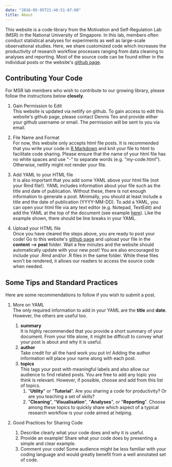 ```yaml
---
date: "2016-05-05T21:48:51-07:00"
title: About
---
```


This website is a code library from the Motivation and Self-Regulation Lab (MSR) in the National University of Singapore. In this lab, members often conduct statistical analyses for experiments as well as large-scale observational studies. Here, we share customized code which increases the productivity of research workflow processes ranging from data cleaning to analyses and reporting. Most of the source code can be found either in the individual posts or the website's [github page](https://github.com/dennisteowh/msrcodelibrary).   

## Contributing Your Code

For MSR lab members who wish to contribute to our growing library, please follow the instructions below __closely__.

1. Gain Permission to Edit  
This website is updated via netlify on github. To gain access to edit this website's github page, please contact Dennis Teo and provide either your github username or email. The permission will be sent to you via email.

1. File Name and Format  
For now, this website only accepts html file posts. It is recommended that you write your code in [R Markdown](https://bookdown.org/yihui/rmarkdown/) and knit your file to html to facilitate code sharing. Please ensure that the name of your html file has no white spaces and use "-" to separate words (e.g. "my-code.html"). Otherwise, netlify might not render your file.

1. Add YAML to your HTML file  
It is also important that you add some YAML above your html file (not your Rmd file!). YAML includes information about your file such as the title and date of publication. Without these, there is not enough information to generate a post. Minimally, you should at least include a title and the date of publication (YYYY-MM-DD). To add a YAML, you can open your html file via any text editor (e.g. Notepad, TextEdit) and add the YAML at the top of the document (see example [here](../yaml.html)). Like the example shown, there should be line breaks in your YAML.

1. Upload your HTML file  
Once you have cleared the steps above, you are ready to post your code! Go to this website's [github page](https://github.com/dennisteowh/msrcodelibrary) and upload your file in the __content --> post__ folder. Wait a few minutes and the website should automatically update with your new post! You are also encouraged to include your .Rmd and/or .R files in the same folder. While these files won't be rendered, it allows our readers to access the source code when needed.

## Some Tips and Standard Practices
Here are some recommendations to follow if you wish to submit a post. 

1. More on YAML  
The only required information to add in your YAML are the __title__ and __date__. However, the others are useful too. 
    1. __summary__  
It is highly recommended that you provide a short summary of your document. From your title alone, it might be difficult to convey what your post is about and why it is useful.
    1. __author__  
Take credit for all the hard work you put in! Adding the author information will place your name along with each post.
    1. __topics__  
This tags your post with meaningful labels and also allow our audience to find related posts. You are free to add any topic you think is relevant. However, if possible, choose and add from this list of topics. 
        1. "__Utility__" or "__Tutorial__". Are you sharing a code for productivity? Or are you teaching a set of skills?
        1. "__Cleaning__", "__Visualisation__", "__Analyses__", or "__Reporting__". Choose among these topics to quickly share which aspect of a typical research workflow is your code aimed at helping.

1. Good Practices for Sharing Code
    1. Describe clearly what your code does and why it is useful.
    1. Provide an example! Share what your code does by presenting a simple and clear example.
    1. Comment your code! Some audience might be less familiar with your coding language and would greatly benefit from a well annotated set of code.

